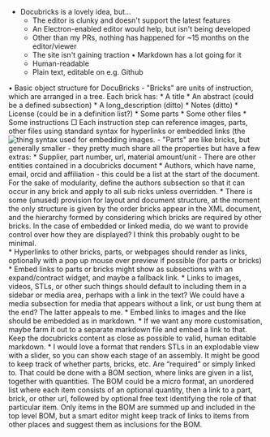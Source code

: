 * Docubricks is a lovely idea, but...
    - The editor is clunky and doesn't support the latest features
    - An Electron-enabled editor would help, but isn't being developed
    - Other than my PRs, nothing has happened for ~15 months on the editor/viewer
    - The site isn't gaining traction
• Markdown has a lot going for it
    - Human-readable
    - Plain text, editable on e.g. Github
    
• Basic object structure for DocuBricks
    - "Bricks" are units of instruction, which are arranged in a tree.  Each brick has:
        * A title
        * An abstract (could be a defined subsection)
        * A long_description (ditto)
        * Notes (ditto)
        * License (could be in a definition list?)
        * Some parts
        * Some other files
        * Some instructions
            □ Each instruction step can reference images, parts, other files using standard syntax for hyperlinks or embedded links (the ![thing](url) syntax used for embedding images.
    - "Parts" are like bricks, but generally smaller - they pretty much share all the properties but have a few extras:
        * Supplier, part number, url, material amount/unit
    - There are other entities contained in a docubricks document
        * Authors, which have name, email, orcid and affiliation - this could be a list at the start of the document. For the sake of modularity, define the authors subsection so that it can occur in any brick and apply to all sub ricks unless overridden.
        * There is some (unused) provision for layout and document structure, at the moment the only structure is given by the order bricks appear in the XML document, and the hierarchy formed by considering which bricks are required by other bricks.
         In the case of embedded or linked media, do we want to provide control over how they are displayed? I think this probably ought to be minimal.  
        * Hyperlinks to other bricks, parts, or webpages should render as links, optionally with a pop up mouse over preview if possible (for parts or bricks)
        * Embed links to parts or bricks might show as subsections with an expand/contract widget, and maybe a fallback link.
        * Links to images, videos, STLs, or other such things should default to including them in a sidebar or media area, perhaps with a link in the text? We could have a media subsection for media that appears without a link, or ust bung them at the end? The latter appeals to me.
        * Embed links to images and the like should be embedded as in markdown.
        * If we want any more customisation, maybe farm it out to a separate markdown file and embed a link to that. Keep the docubricks content as close as possible to valid, human editable markdown.
        * I would love a format that renders STLs in an explodable view with a slider, so you can show each stage of an assembly.
         It might be good to keep track of whether parts, bricks, etc. Are “required” or simply linked to.  That could be done with a BOM section, where links are given in a list, together with quantities. The BOM could be a micro format, an unordered list where each item consists of an optional quantity, then a link to a part, brick, or other url, followed by optional free text identifying the role of that particular item. Only items in the BOM are summed up and included in the top level BOM, but a smart editor might keep track of links to items from other places and suggest them as inclusions for the BOM.

